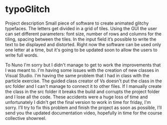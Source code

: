 # typoGlitch

Project description
Small piece of software to create animated glitchy typefaces. The letters get divided in a grid of tiles. Using the GUI the user can set different parameters: font size, number of rows and columns for the tiling, spacing between the tiles. In the input field it’s possible to write the text to be displayed and distorted. Right now the software can be used only one letter at a time, but it's going to be updated soon to allow the users to write full words.


To Nuno
I'm sorry but I didn't manage to get to work the improvements that I was meant to. I'm having some issues with the creation of new classes in Visual Studio. I'm having the same problem that I had in class with the particle exercise. The guided class creator of Vs doesn't put the class in the src folder and I can't manage to connect it to other files. If I manually create the class in the src folder it breaks the build and corrupts the project folder and I lose all the code. These accidents were a huge loss of time and unfortunately I didn't get the final version to work in time for friday, I'm sorry. I’ll try to fix this problem and finish the project as soon as possible, I’ll send you the updated documentation video, hopefully in time for the course collective showreel. 
